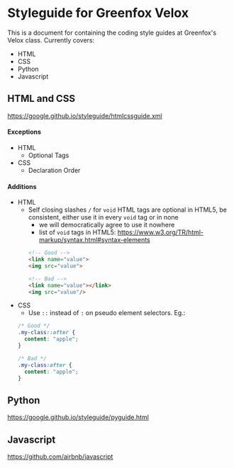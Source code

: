 # Styleguide for Greenfox Velox

This is a document for containing the coding style guides at Greenfox's Velox class.
Currently covers:
- HTML
- CSS
- Python
- Javascript

## HTML and CSS

https://google.github.io/styleguide/htmlcssguide.xml

#### Exceptions
- HTML
    - Optional Tags
- CSS
    - Declaration Order

#### Additions
- HTML
    - Self closing slashes `/` for `void` HTML tags are optional in HTML5, be consistent, either use it in every `void` tag or in none
        - we will democratically agree to use it nowhere
        - list of `void` tags in HTML5: https://www.w3.org/TR/html-markup/syntax.html#syntax-elements
        ```html
        <!-- Good -->
        <link name="value">
        <img src="value">

        <!-- Bad -->
        <link name="value"></link>
        <img src="value"/>
        ```
- CSS
    - Use `::` instead of `:` on pseudo element selectors. Eg.:
    ```css
    /* Good */
    .my-class::after {
      content: "apple";
    }

    /* Bad */
    .my-class:after {
      content: "apple";
    }
    ```
## Python

https://google.github.io/styleguide/pyguide.html

## Javascript

https://github.com/airbnb/javascript
